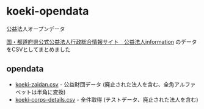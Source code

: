 # koeki-opendata

公益法人オープンデータ

[国・都道府県公式公益法人行政総合情報サイト　公益法人information](https://www.koeki-info.go.jp/) のデータをCSVとしてまとめました

## opendata

- [koeki-zaidan.csv](koeki-zaidan.csv) - 公益財団データ (廃止された法人を含む、全角アルファベットは半角に変換)
- [koeki-corps-details.csv](koeki-corps-details.csv) - 全件取得 (テストデータ、廃止された法人を含む)
